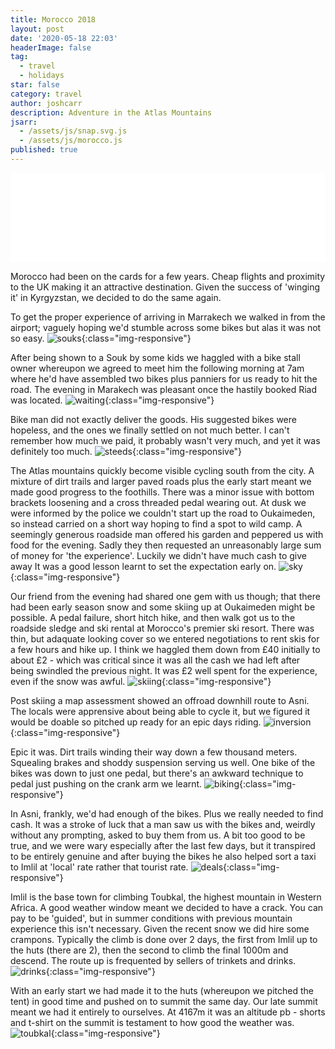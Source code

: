 ```yaml
---
title: Morocco 2018
layout: post
date: '2020-05-18 22:03'
headerImage: false
tag:
  - travel
  - holidays
star: false
category: travel
author: joshcarr
description: Adventure in the Atlas Mountains
jsarr:
  - /assets/js/snap.svg.js
  - /assets/js/morocco.js
published: true
---
```


<style>
.container {
  position: sticky;
  position: -webkit-sticky;
  top:0;
  background-color: white;
  z-index:10;
}
.img-responsive{
  display: block;
   margin: auto auto;
}

</style>
<div class="container">
<br>
<svg id="someID" width="100%" viewBox="0 0 600 150" ></svg>
<br>
</div>

<div markdown="1" class="contentCont" id="scroll">

Morocco had been on the cards for a few years. Cheap flights and proximity to the UK making it an attractive destination. Given the success of 'winging it' in Kyrgyzstan, we decided to do the same again.

To get the proper experience of arriving in Marrakech we walked in from the airport; vaguely hoping we'd stumble across some bikes but alas it was not so easy. 
![souks](/assets/images/morocco/souks.jpg){:class="img-responsive"}

After being shown to a Souk by some kids we haggled with a bike stall owner whereupon we agreed to meet him the following morning at 7am where he'd have assembled two bikes plus panniers for us ready to hit the road. The evening in Marakech was pleasant once the hastily booked Riad was located. 
![waiting](/assets/images/morocco/waiting.JPG){:class="img-responsive"}

Bike man did not exactly deliver the goods. His suggested bikes were hopeless, and the ones we finally settled on not much better. I can't remember how much we paid, it probably wasn't very much, and yet it was definitely too much.
![steeds](/assets/images/morocco/steeds.JPG){:class="img-responsive"}

The Atlas mountains quickly become visible cycling south from the city. A mixture of dirt trails and larger paved roads plus the early start meant we made good progress to the foothills. There was a minor issue with bottom brackets loosening and a cross threaded pedal wearing out. At dusk we were informed by the police we couldn't start up the road to Oukaimeden, so instead carried on a short way hoping to find a spot to wild camp. A seemingly generous roadside man offered his garden and peppered us with food for the evening. Sadly they then requested an unreasonably large sum of money for 'the experience'. Luckily we didn't have much cash to give away It was a good lesson learnt to set the expectation early on. 
![sky](/assets/images/morocco/sky.jpg){:class="img-responsive"}

Our friend from the evening had shared one gem with us though; that there had been early season snow and some skiing up at Oukaimeden might be possible. A pedal failure, short hitch hike, and then walk got us to the roadside sledge and ski rental at Morocco's premier ski resort. There was thin, but adaquate looking cover so we entered negotiations to rent skis for a few hours and hike up. I think we haggled them down from £40 initially to about £2 - which was critical since it was all the cash we had left after being swindled the previous night. It was £2 well spent for the experience, even if the snow was awful.
![skiing](/assets/images/morocco/skiing.jpg){:class="img-responsive"}

Post skiing a map assessment showed an offroad downhill route to Asni. The locals were apprensive about being able to cycle it, but we figured it would be doable so pitched up ready for an epic days riding.
![inversion](/assets/images/morocco/inversion.JPG){:class="img-responsive"}

Epic it was. Dirt trails winding their way down a few thousand meters. Squealing brakes and shoddy suspension serving us well. One bike of the bikes was down to just one pedal, but there's an awkward technique to pedal just pushing on the crank arm we learnt.
![biking](/assets/images/morocco/biking.jpg){:class="img-responsive"}

In Asni, frankly, we'd had enough of the bikes. Plus we really needed to find cash. It was a stroke of luck that a man saw us with the bikes and, weirdly without any prompting, asked to buy them from us. A bit too good to be true, and we were wary especially after the last few days, but it transpired to be entirely genuine and after buying the bikes he also helped sort a taxi to Imlil at 'local' rate rather that tourist rate.
![deals](/assets/images/morocco/deals.jpg){:class="img-responsive"}

Imlil is the base town for climbing Toubkal, the highest mountain in Western Africa. A good weather window meant we decided to have a crack. You can pay to be 'guided', but in summer conditions with previous mountain experience this isn't necessary. Given the recent snow we did hire some crampons. Typically the climb is done over 2 days, the first from Imlil up to the huts (there are 2), then the second to climb the final 1000m and descend. The route up is frequented by sellers of trinkets and drinks.
![drinks](/assets/images/morocco/drinks.jpg){:class="img-responsive"}

With an early start we had made it to the huts (whereupon we pitched the tent) in good time and pushed on to summit the same day. Our late summit meant we had it entirely to ourselves. At 4167m it was an altitude pb - shorts and t-shirt on the summit is testament to how good the weather was. 
![toubkal](/assets/images/morocco/toubkal.JPG){:class="img-responsive"}

</div>
